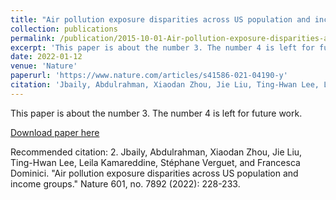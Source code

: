 ```yaml
---
title: "Air pollution exposure disparities across US population and income groups"
collection: publications
permalink: /publication/2015-10-01-Air-pollution-exposure-disparities-across-US-population-and-income-groups
excerpt: 'This paper is about the number 3. The number 4 is left for future work.'
date: 2022-01-12
venue: 'Nature'
paperurl: 'https://www.nature.com/articles/s41586-021-04190-y'
citation: 'Jbaily, Abdulrahman, Xiaodan Zhou, Jie Liu, Ting-Hwan Lee, Leila Kamareddine, Stéphane Verguet, and Francesca Dominici. "Air pollution exposure disparities across US population and income groups." Nature 601, no. 7892 (2022): 228-233.'
---
```

This paper is about the number 3. The number 4 is left for future work.

[Download paper here](https://www.nature.com/articles/s41586-021-04190-y)

Recommended citation: 2.	Jbaily, Abdulrahman, Xiaodan Zhou, Jie Liu, Ting-Hwan Lee, Leila Kamareddine, Stéphane Verguet, and Francesca Dominici. "Air pollution exposure disparities across US population and income groups." Nature 601, no. 7892 (2022): 228-233.
